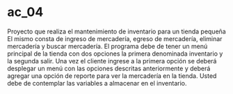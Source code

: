 # ac_04
Proyecto que realiza el mantenimiento de inventario para un tienda pequeña
El mismo consta de ingreso de mercadería, egreso de mercadería,
eliminar mercadería y buscar mercadería.
El programa debe de tener un menú principal de la tienda con dos
opciones la primera denominada inventario y la segunda salir.
Una vez el cliente ingrese a la primera opción se deberá desplegar un
menú con las opciones descritas anteriormente y deberá agregar una
opción de reporte para ver la mercadería en la tienda.
Usted debe de contemplar las variables a almacenar en el inventario.
